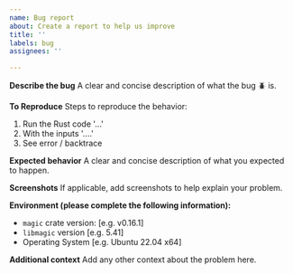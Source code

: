 ```yaml
---
name: Bug report
about: Create a report to help us improve
title: ''
labels: bug
assignees: ''

---
```


**Describe the bug**
A clear and concise description of what the bug 🪲 is.

**To Reproduce**
Steps to reproduce the behavior:
1. Run the Rust code '...'
2. With the inputs '....'
3. See error / backtrace

**Expected behavior**
A clear and concise description of what you expected to happen.

**Screenshots**
If applicable, add screenshots to help explain your problem.

**Environment (please complete the following information):**
 - `magic` crate version: [e.g. v0.16.1]
 - `libmagic` version [e.g. 5.41]
 - Operating System [e.g. Ubuntu 22.04 x64]

**Additional context**
Add any other context about the problem here.
